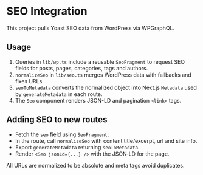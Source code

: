 # SEO Integration

This project pulls Yoast SEO data from WordPress via WPGraphQL.

## Usage

1. Queries in `lib/wp.ts` include a reusable `SeoFragment` to request SEO fields for posts, pages, categories, tags and authors.
2. `normalizeSeo` in `lib/seo.ts` merges WordPress data with fallbacks and fixes URLs.
3. `seoToMetadata` converts the normalized object into Next.js `Metadata` used by `generateMetadata` in each route.
4. The `Seo` component renders JSON-LD and pagination `<link>` tags.

## Adding SEO to new routes

- Fetch the `seo` field using `SeoFragment`.
- In the route, call `normalizeSeo` with content title/excerpt, url and site info.
- Export `generateMetadata` returning `seoToMetadata`.
- Render `<Seo jsonLd={...} />` with the JSON‑LD for the page.

All URLs are normalized to be absolute and meta tags avoid duplicates.

